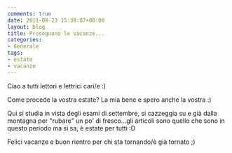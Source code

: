```yaml
---
comments: true
date: 2011-08-23 15:38:07+00:00
layout: blog
title: Proseguono le vacanze...
categories:
- Generale
tags:
- estate
- vacanze
---
```


Ciao a tutti lettori e lettrici cari/e :)

Come procede la vostra estate? La mia bene e spero anche la vostra :)

Qui si studia in vista degli esami di settembre, si cazzeggia su e già dalla montagna per "rubare" un po' di fresco...gli articoli sono quello che sono in questo periodo ma si sa, è estate per tutti :D

Felici vacanze e buon rientro per chi sta tornando/è già tornato ;)
